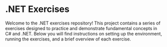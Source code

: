 # .NET Exercises

Welcome to the .NET exercises repository! This project contains a series of exercises designed to practice and demonstrate fundamental concepts in C# and .NET. Below you will find instructions on setting up the environment, running the exercises, and a brief overview of each exercise.
